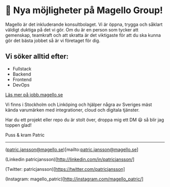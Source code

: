 # 🚀 Nya möjligheter på Magello Group!

Magello är det inkluderande konsultbolaget. Vi är öppna, trygga och såklart väldigt duktiga på det vi gör. Om du är en person som tycker att gemenskap, teamkraft och att skratta är det viktigaste för att du ska kunna gör det bästa jobbet så är vi företaget för dig.

## Vi söker alltid efter: 

* Fullstack
* Backend
* Frontend
* DevOps 

[Läs mer på jobb.magello.se](https://jobb.magello.se/jobs)

Vi finns i Stockholm och Linköping och hjälper några av Sveriges mäst kända varumärken med integrationer, cloud och digitala tjänster. 

Har du ett projekt eller repo du är stolt över, droppa mig ett DM 😃 så blir jag toppen glad!

Puss & kram
Patric

___

(patric.jansson@magello.se)[mailto:patric.jansson@magello.se]

(Linkedin patricjansson)[http://linkedin.com/in/patricjansson/]

(Twitter: patricjansson)[https://twitter.com/patricjansson]

(Instagram: magello_patric)[http://instagram.com/magello_patric/]
